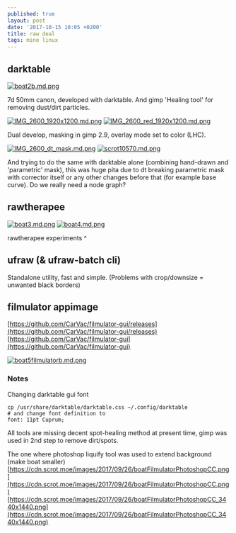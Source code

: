 ```yaml
---
published: true
layout: post
date: '2017-10-15 10:05 +0200'
title: raw deal
tags: mine linux
---
```

## darktable

[![boat2b.md.png](https://cdn.scrot.moe/images/2017/09/20/boat2b.md.png)](https://cdn.scrot.moe/images/2017/09/20/boat2b.png)

7d 50mm canon, developed with darktable. And gimp 'Healing tool' for removing dust/dirt particles.

[![IMG_2600_1920x1200.md.png](https://cdn.scrot.moe/images/2017/10/15/IMG_2600_1920x1200.md.png)](https://cdn.scrot.moe/images/2017/10/15/IMG_2600_1920x1200.png)
[![IMG_2600_red_1920x1200.md.png](https://cdn.scrot.moe/images/2017/10/15/IMG_2600_red_1920x1200.md.png)](https://cdn.scrot.moe/images/2017/10/15/IMG_2600_red_1920x1200.png)

Dual develop, masking in gimp 2.9, overlay mode set to color (LHC). 

[![IMG_2600_dt_mask.md.png](https://cdn.scrot.moe/images/2017/10/15/IMG_2600_dt_mask.md.png)](https://cdn.scrot.moe/images/2017/10/15/IMG_2600_dt_mask.png)
[![scrot10570.md.png](https://cdn.scrot.moe/images/2017/10/15/scrot10570.md.png)](https://cdn.scrot.moe/images/2017/10/15/scrot10570.png)

And trying to do the same with darktable alone (combining hand-drawn and 'parametric' mask), this was huge pita due to dt breaking parametric mask with corrector itself or any other changes before that (for example base curve). Do we really need a node graph?

## rawtherapee

[![boat3.md.png](https://cdn.scrot.moe/images/2017/09/20/boat3.md.png)](https://cdn.scrot.moe/images/2017/09/20/boat3.png)
[![boat4.md.png](https://cdn.scrot.moe/images/2017/09/20/boat4.md.png)](https://cdn.scrot.moe/images/2017/09/20/boat4.png)

rawtherapee experiments ^

## ufraw (& ufraw-batch cli)

Standalone utility, fast and simple. (Problems with crop/downsize = unwanted black borders)

## filmulator appimage

[https://github.com/CarVac/filmulator-gui/releases](https://github.com/CarVac/filmulator-gui/releases)  
[https://github.com/CarVac/filmulator-gui](https://github.com/CarVac/filmulator-gui)

[![boat5filmulatorb.md.png](https://cdn.scrot.moe/images/2017/09/21/boat5filmulatorb.md.png)](https://cdn.scrot.moe/images/2017/09/21/boat5filmulatorb.png)

### Notes

Changing darktable gui font

    cp /usr/share/darktable/darktable.css ~/.config/darktable
    # and change font definition to
    font: 11pt Cuprum;
    
All tools are missing decent spot-healing method at present time, gimp was used in 2nd step to remove dirt/spots.

The one where photoshop liquify tool was used to extend background (make boat smaller)  
[https://cdn.scrot.moe/images/2017/09/26/boatFilmulatorPhotoshopCC.png](https://cdn.scrot.moe/images/2017/09/26/boatFilmulatorPhotoshopCC.png)  
[https://cdn.scrot.moe/images/2017/09/26/boatFilmulatorPhotoshopCC_3440x1440.png](https://cdn.scrot.moe/images/2017/09/26/boatFilmulatorPhotoshopCC_3440x1440.png)
